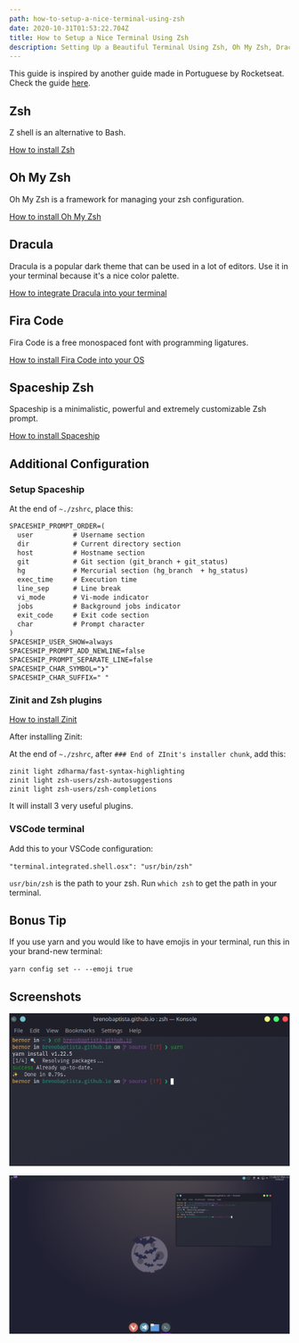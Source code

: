 ```yaml
---
path: how-to-setup-a-nice-terminal-using-zsh
date: 2020-10-31T01:53:22.704Z
title: How to Setup a Nice Terminal Using Zsh
description: Setting Up a Beautiful Terminal Using Zsh, Oh My Zsh, Dracula Theme, among other things
---
```


This guide is inspired by another guide made in Portuguese by Rocketseat. Check the guide [here](https://blog.rocketseat.com.br/terminal-com-oh-my-zsh-spaceship-dracula-e-mais/).

## Zsh

Z shell is an alternative to Bash.

[How to install Zsh](https://github.com/ohmyzsh/ohmyzsh/wiki/Installing-ZSH)

## Oh My Zsh

Oh My Zsh is a framework for managing your zsh configuration.

[How to install Oh My Zsh](https://github.com/ohmyzsh/ohmyzsh)

## Dracula

Dracula is a popular dark theme that can be used in a lot of editors. Use it in your terminal because it's a nice color palette.

[How to integrate Dracula into your terminal](https://draculatheme.com)

## Fira Code

Fira Code is a free monospaced font with programming ligatures.

[How to install Fira Code into your OS](https://github.com/tonsky/FiraCode/releases)

## Spaceship Zsh

Spaceship is a minimalistic, powerful and extremely customizable Zsh prompt.

[How to install Spaceship](https://github.com/denysdovhan/spaceship-prompt)

## Additional Configuration

### Setup Spaceship

At the end of `~./zshrc`, place this:

```
SPACESHIP_PROMPT_ORDER=(
  user          # Username section
  dir           # Current directory section
  host          # Hostname section
  git           # Git section (git_branch + git_status)
  hg            # Mercurial section (hg_branch  + hg_status)
  exec_time     # Execution time
  line_sep      # Line break
  vi_mode       # Vi-mode indicator
  jobs          # Background jobs indicator
  exit_code     # Exit code section
  char          # Prompt character
)
SPACESHIP_USER_SHOW=always
SPACESHIP_PROMPT_ADD_NEWLINE=false
SPACESHIP_PROMPT_SEPARATE_LINE=false
SPACESHIP_CHAR_SYMBOL="❯"
SPACESHIP_CHAR_SUFFIX=" "
```

### Zinit and Zsh plugins

[How to install Zinit](https://github.com/zdharma/zinit)

After installing Zinit:

At the end of `~./zshrc`, after `### End of ZInit's installer chunk`, add this:

```
zinit light zdharma/fast-syntax-highlighting
zinit light zsh-users/zsh-autosuggestions
zinit light zsh-users/zsh-completions
```

It will install 3 very useful plugins.

### VSCode terminal

Add this to your VSCode configuration:

`"terminal.integrated.shell.osx": "usr/bin/zsh"`

`usr/bin/zsh` is the path to your zsh. Run `which zsh` to get the path in your terminal.

## Bonus Tip

If you use yarn and you would like to have emojis in your terminal, run this in your brand-new terminal:

`yarn config set -- --emoji true`

## Screenshots

![Terminal](./terminal.png)

![Desktop](./desktop.png)
